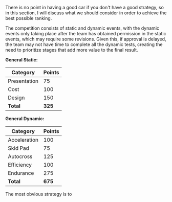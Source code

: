 There is no point in having a good car if you don't have a good strategy, so in this section, I will discuss what we should consider in order to achieve the best possible ranking.

The competition consists of static and dynamic events, with the dynamic events only taking place after the team has obtained permission in the static events, which may require some revisions. Given this, if approval is delayed, the team may not have time to complete all the dynamic tests, creating the need to prioritize stages that add more value to the final result.

**General Static:**

| Category    | Points |
|-------------|--------|
| Presentation| 75     |
| Cost        | 100    |
| Design      | 150    |
| **Total**   | **325**|

**General Dynamic:**

| Category     | Points |
|--------------|--------|
| Acceleration | 100    |
| Skid Pad     | 75     |
| Autocross    | 125    |
| Efficiency   | 100    |
| Endurance    | 275    |
| **Total**    | **675**|

The most obvious strategy is to 
